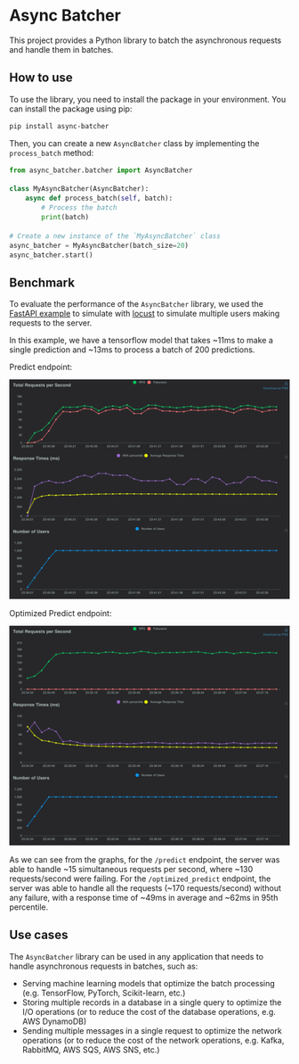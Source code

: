 # Async Batcher

This project provides a Python library to batch the asynchronous requests and handle them in batches.

## How to use

To use the library, you need to install the package in your environment. You can install the package using pip:

```bash
pip install async-batcher
```

Then, you can create a new `AsyncBatcher` class by implementing the `process_batch` method:

```python
from async_batcher.batcher import AsyncBatcher

class MyAsyncBatcher(AsyncBatcher):
    async def process_batch(self, batch):
        # Process the batch
        print(batch)

# Create a new instance of the `MyAsyncBatcher` class
async_batcher = MyAsyncBatcher(batch_size=20)
async_batcher.start()
```

## Benchmark

To evaluate the performance of the `AsyncBatcher` library, we used the [FastAPI example](examples/fastapi) to simulate
with [locust](https://locust.io/) to simulate multiple users making requests to the server.

In this example, we have a tensorflow model that takes ~11ms to make a single prediction and ~13ms to process
a batch of 200 predictions.

Predict endpoint:

![predict__total_requests_per_second.png](assets%2Fpredict__total_requests_per_second.png)

Optimized Predict endpoint:

![optimized_predict__total_requests_per_second.png](assets%2Foptimized_predict__total_requests_per_second.png)

As we can see from the graphs, for the `/predict` endpoint, the server was able to handle ~15 simultaneous requests per
second, where ~130 requests/second were failing. For the `/optimized_predict` endpoint, the server was able to handle
all the requests (~170 requests/second) without any failure, with a response time of ~49ms in average and ~62ms in
95th percentile.

## Use cases

The `AsyncBatcher` library can be used in any application that needs to handle asynchronous requests in batches,
such as:
- Serving machine learning models that optimize the batch processing (e.g. TensorFlow, PyTorch, Scikit-learn, etc.)
- Storing multiple records in a database in a single query to optimize the I/O operations (or to reduce the cost of the
  database operations, e.g. AWS DynamoDB)
- Sending multiple messages in a single request to optimize the network operations (or to reduce the cost of the network
  operations, e.g. Kafka, RabbitMQ, AWS SQS, AWS SNS, etc.)

